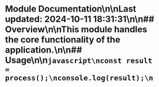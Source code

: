 # Module Documentation\n\nLast updated: 2024-10-11 18:31:31\n\n## Overview\n\nThis module handles the core functionality of the application.\n\n## Usage\n\n```javascript\nconst result = process();\nconsole.log(result);\n```

